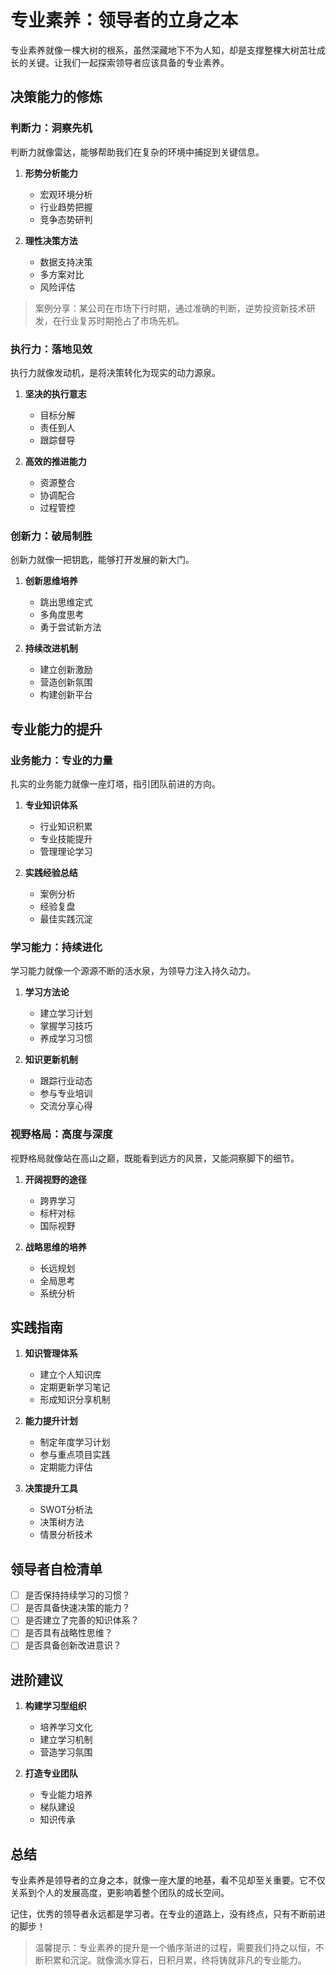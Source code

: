 # 专业素养：领导者的立身之本

专业素养就像一棵大树的根系，虽然深藏地下不为人知，却是支撑整棵大树茁壮成长的关键。让我们一起探索领导者应该具备的专业素养。

## 决策能力的修炼

### 判断力：洞察先机

判断力就像雷达，能够帮助我们在复杂的环境中捕捉到关键信息。

1. **形势分析能力**
   - 宏观环境分析
   - 行业趋势把握
   - 竞争态势研判

2. **理性决策方法**
   - 数据支持决策
   - 多方案对比
   - 风险评估

> 案例分享：某公司在市场下行时期，通过准确的判断，逆势投资新技术研发，在行业复苏时期抢占了市场先机。

### 执行力：落地见效

执行力就像发动机，是将决策转化为现实的动力源泉。

1. **坚决的执行意志**
   - 目标分解
   - 责任到人
   - 跟踪督导

2. **高效的推进能力**
   - 资源整合
   - 协调配合
   - 过程管控

### 创新力：破局制胜

创新力就像一把钥匙，能够打开发展的新大门。

1. **创新思维培养**
   - 跳出思维定式
   - 多角度思考
   - 勇于尝试新方法

2. **持续改进机制**
   - 建立创新激励
   - 营造创新氛围
   - 构建创新平台

## 专业能力的提升

### 业务能力：专业的力量

扎实的业务能力就像一座灯塔，指引团队前进的方向。

1. **专业知识体系**
   - 行业知识积累
   - 专业技能提升
   - 管理理论学习

2. **实践经验总结**
   - 案例分析
   - 经验复盘
   - 最佳实践沉淀

### 学习能力：持续进化

学习能力就像一个源源不断的活水泉，为领导力注入持久动力。

1. **学习方法论**
   - 建立学习计划
   - 掌握学习技巧
   - 养成学习习惯

2. **知识更新机制**
   - 跟踪行业动态
   - 参与专业培训
   - 交流分享心得

### 视野格局：高度与深度

视野格局就像站在高山之巅，既能看到远方的风景，又能洞察脚下的细节。

1. **开阔视野的途径**
   - 跨界学习
   - 标杆对标
   - 国际视野

2. **战略思维的培养**
   - 长远规划
   - 全局思考
   - 系统分析

## 实践指南

1. **知识管理体系**
   - 建立个人知识库
   - 定期更新学习笔记
   - 形成知识分享机制

2. **能力提升计划**
   - 制定年度学习计划
   - 参与重点项目实践
   - 定期能力评估

3. **决策提升工具**
   - SWOT分析法
   - 决策树方法
   - 情景分析技术

## 领导者自检清单

- [ ] 是否保持持续学习的习惯？
- [ ] 是否具备快速决策的能力？
- [ ] 是否建立了完善的知识体系？
- [ ] 是否具有战略性思维？
- [ ] 是否具备创新改进意识？

## 进阶建议

1. **构建学习型组织**
   - 培养学习文化
   - 建立学习机制
   - 营造学习氛围

2. **打造专业团队**
   - 专业能力培养
   - 梯队建设
   - 知识传承

## 总结

专业素养是领导者的立身之本，就像一座大厦的地基，看不见却至关重要。它不仅关系到个人的发展高度，更影响着整个团队的成长空间。

记住，优秀的领导者永远都是学习者。在专业的道路上，没有终点，只有不断前进的脚步！

> 温馨提示：专业素养的提升是一个循序渐进的过程，需要我们持之以恒，不断积累和沉淀。就像滴水穿石，日积月累，终将铸就非凡的专业能力。